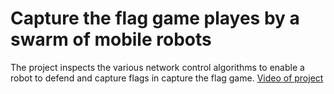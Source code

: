# Capture the flag game playes by a swarm of mobile robots
The project inspects the various network control algorithms to enable a robot to defend and capture flags in capture the flag game. 
[Video of project](https://www.youtube.com/watch?v=ZAj0yj7iQ5Q)
